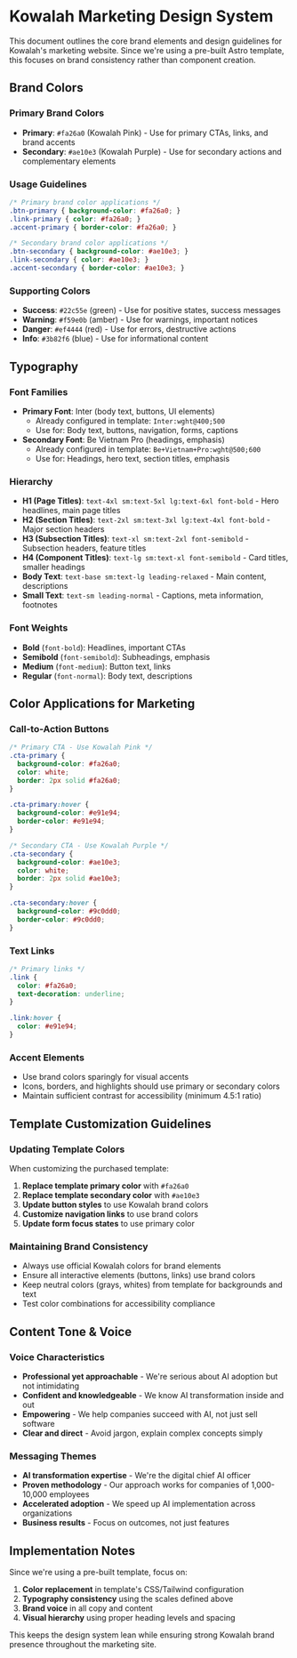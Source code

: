 # Kowalah Marketing Design System

This document outlines the core brand elements and design guidelines for Kowalah's marketing website. Since we're using a pre-built Astro template, this focuses on brand consistency rather than component creation.

## Brand Colors

### Primary Brand Colors
- **Primary**: `#fa26a0` (Kowalah Pink) - Use for primary CTAs, links, and brand accents
- **Secondary**: `#ae10e3` (Kowalah Purple) - Use for secondary actions and complementary elements

### Usage Guidelines
```css
/* Primary brand color applications */
.btn-primary { background-color: #fa26a0; }
.link-primary { color: #fa26a0; }
.accent-primary { border-color: #fa26a0; }

/* Secondary brand color applications */
.btn-secondary { background-color: #ae10e3; }
.link-secondary { color: #ae10e3; }
.accent-secondary { border-color: #ae10e3; }
```

### Supporting Colors
- **Success**: `#22c55e` (green) - Use for positive states, success messages
- **Warning**: `#f59e0b` (amber) - Use for warnings, important notices  
- **Danger**: `#ef4444` (red) - Use for errors, destructive actions
- **Info**: `#3b82f6` (blue) - Use for informational content

## Typography

### Font Families
- **Primary Font**: Inter (body text, buttons, UI elements)
  - Already configured in template: `Inter:wght@400;500`
  - Use for: Body text, buttons, navigation, forms, captions
- **Secondary Font**: Be Vietnam Pro (headings, emphasis)
  - Already configured in template: `Be+Vietnam+Pro:wght@500;600`
  - Use for: Headings, hero text, section titles, emphasis

### Hierarchy
- **H1 (Page Titles)**: `text-4xl sm:text-5xl lg:text-6xl font-bold` - Hero headlines, main page titles
- **H2 (Section Titles)**: `text-2xl sm:text-3xl lg:text-4xl font-bold` - Major section headers
- **H3 (Subsection Titles)**: `text-xl sm:text-2xl font-semibold` - Subsection headers, feature titles
- **H4 (Component Titles)**: `text-lg sm:text-xl font-semibold` - Card titles, smaller headings
- **Body Text**: `text-base sm:text-lg leading-relaxed` - Main content, descriptions
- **Small Text**: `text-sm leading-normal` - Captions, meta information, footnotes

### Font Weights
- **Bold** (`font-bold`): Headlines, important CTAs
- **Semibold** (`font-semibold`): Subheadings, emphasis
- **Medium** (`font-medium`): Button text, links
- **Regular** (`font-normal`): Body text, descriptions

## Color Applications for Marketing

### Call-to-Action Buttons
```css
/* Primary CTA - Use Kowalah Pink */
.cta-primary {
  background-color: #fa26a0;
  color: white;
  border: 2px solid #fa26a0;
}

.cta-primary:hover {
  background-color: #e91e94;
  border-color: #e91e94;
}

/* Secondary CTA - Use Kowalah Purple */
.cta-secondary {
  background-color: #ae10e3;
  color: white;
  border: 2px solid #ae10e3;
}

.cta-secondary:hover {
  background-color: #9c0dd0;
  border-color: #9c0dd0;
}
```

### Text Links
```css
/* Primary links */
.link {
  color: #fa26a0;
  text-decoration: underline;
}

.link:hover {
  color: #e91e94;
}
```

### Accent Elements
- Use brand colors sparingly for visual accents
- Icons, borders, and highlights should use primary or secondary colors
- Maintain sufficient contrast for accessibility (minimum 4.5:1 ratio)

## Template Customization Guidelines

### Updating Template Colors
When customizing the purchased template:

1. **Replace template primary color** with `#fa26a0`
2. **Replace template secondary color** with `#ae10e3`
3. **Update button styles** to use Kowalah brand colors
4. **Customize navigation links** to use brand colors
5. **Update form focus states** to use primary color

### Maintaining Brand Consistency
- Always use official Kowalah colors for brand elements
- Ensure all interactive elements (buttons, links) use brand colors
- Keep neutral colors (grays, whites) from template for backgrounds and text
- Test color combinations for accessibility compliance

## Content Tone & Voice

### Voice Characteristics
- **Professional yet approachable** - We're serious about AI adoption but not intimidating
- **Confident and knowledgeable** - We know AI transformation inside and out  
- **Empowering** - We help companies succeed with AI, not just sell software
- **Clear and direct** - Avoid jargon, explain complex concepts simply

### Messaging Themes
- **AI transformation expertise** - We're the digital chief AI officer
- **Proven methodology** - Our approach works for companies of 1,000-10,000 employees
- **Accelerated adoption** - We speed up AI implementation across organizations
- **Business results** - Focus on outcomes, not just features

## Implementation Notes

Since we're using a pre-built template, focus on:
1. **Color replacement** in template's CSS/Tailwind configuration  
2. **Typography consistency** using the scales defined above
3. **Brand voice** in all copy and content
4. **Visual hierarchy** using proper heading levels and spacing

This keeps the design system lean while ensuring strong Kowalah brand presence throughout the marketing site.